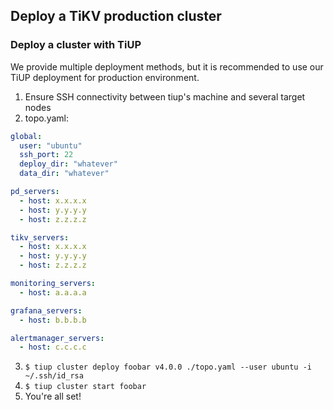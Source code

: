 ## Deploy a TiKV production cluster

### Deploy a cluster with TiUP

We provide multiple deployment methods, but it is recommended to use our TiUP deployment for production environment.

1. Ensure SSH connectivity between tiup's machine and several target nodes
2. topo.yaml:

```yaml
global:
  user: "ubuntu"
  ssh_port: 22
  deploy_dir: "whatever"
  data_dir: "whatever"

pd_servers:
  - host: x.x.x.x
  - host: y.y.y.y
  - host: z.z.z.z

tikv_servers:
  - host: x.x.x.x
  - host: y.y.y.y
  - host: z.z.z.z

monitoring_servers:
  - host: a.a.a.a

grafana_servers:
  - host: b.b.b.b

alertmanager_servers:
  - host: c.c.c.c
```

3. `$ tiup cluster deploy foobar v4.0.0 ./topo.yaml --user ubuntu -i ~/.ssh/id_rsa`
4. `$ tiup cluster start foobar`
5. You're all set!


